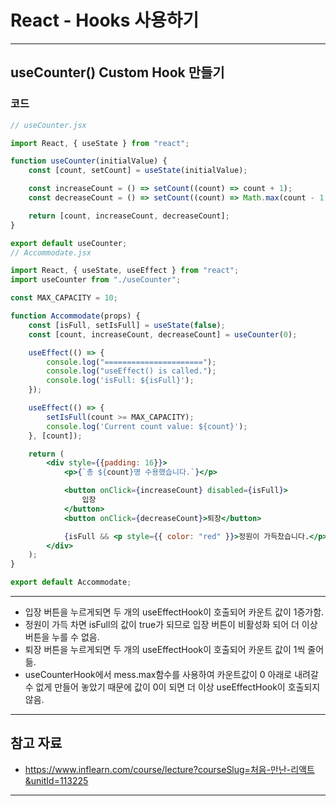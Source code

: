 # React - Hooks 사용하기

------

## useCounter() Custom Hook 만들기

### 코드

```jsx
// useCounter.jsx

import React, { useState } from "react";

function useCounter(initialValue) {
    const [count, setCount] = useState(initialValue);

    const increaseCount = () => setCount((count) => count + 1);
    const decreaseCount = () => setCount((count) => Math.max(count - 1, 0));

    return [count, increaseCount, decreaseCount];
}

export default useCounter;
// Accommodate.jsx

import React, { useState, useEffect } from "react";
import useCounter from "./useCounter";

const MAX_CAPACITY = 10;

function Accommodate(props) {
    const [isFull, setIsFull] = useState(false);
    const [count, increaseCount, decreaseCount] = useCounter(0);

    useEffect(() => {
        console.log("======================");
        console.log("useEffect() is called.");
        console.log('isFull: ${isFull}');
    });

    useEffect(() => {
        setIsFull(count >= MAX_CAPACITY);
        console.log('Current count value: ${count}');
    }, [count]);

    return (
        <div style={{padding: 16}}>
            <p>{`총 ${count}명 수용했습니다.`}</p>

            <button onClick={increaseCount} disabled={isFull}>
                입장
            </button>
            <button onClick={decreaseCount}>퇴장</button>

            {isFull && <p style={{ color: "red" }}>정원이 가득찼습니다.</p>}
        </div>
    );
}

export default Accommodate;
```

------

- 입장 버튼을 누르게되면 두 개의 useEffectHook이 호출되어 카운트 값이 1증가함.
- 정원이 가득 차면 isFull의 값이 true가 되므로 입장 버튼이 비활성화 되어 더 이상 버튼을 누를 수 없음.
- 퇴장 버튼을 누르게되면 두 개의 useEffectHook이 호출되어 카운트 값이 1씩 줄어듦.
- useCounterHook에서 mess.max함수를 사용하여 카운트값이 0 아래로 내려갈 수 없게 만들어 놓았기 때문에 값이 0이 되면 더 이상 useEffectHook이 호출되지 않음.

------

## 참고 자료

- https://www.inflearn.com/course/lecture?courseSlug=처음-만난-리액트&unitId=113225

------